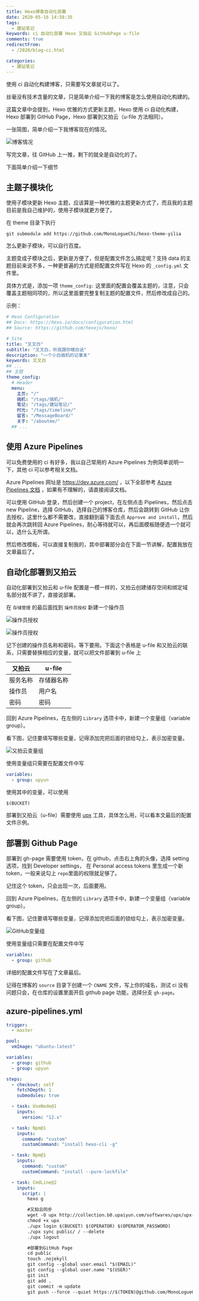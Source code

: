 ```yaml
---
title: Hexo博客自动化部署
date: 2020-05-16 14:58:35
tags: 
  - 建站笔记
keywords: ci 自动化部署 Hexo 又拍云 GitHubPage u-file
comments: true
redirectFrom:
  - /2020/blog-ci.html

categories: 
  - 建站笔记
---
```


使用 ci 自动化构建博客，只需要写文章就可以了。

<!-- more -->

丝毫没有技术含量的文章，只是简单介绍一下我的博客是怎么使用自动化构建的。

这篇文章中会提到，Hexo 优雅的方式更新主题，Hexo 使用 ci 自动化构建，Hexo 部署到 GitHub Page，Hexo 部署到又拍云（u-file 方法相同）。

一张简图，简单介绍一下我博客现在的情况。

![博客情况](./img/sketch1589621851548.png)

写完文章，往 GitHub 上一推，剩下的就全是自动化的了。

下面简单介绍一下细节

## 主题子模块化

使用子模块更新 Hexo 主题，应该算是一种优雅的主题更新方式了，而且我的主题目前是我自己维护的，使用子模块就更方便了。

在 theme 目录下执行

```
git submodule add https://github.com/MonoLogueChi/hexo-theme-yilia
```

怎么更新子模块，可以自行百度。

主题变成子模块之后，更新是方便了，但是配置文件怎么搞定呢？支持 data 的主题目前来说不多，一种更普遍的方式是把配置文件写在 Hexo 的 `_config.yml` 文件里。

具体方式是，添加一项 `theme_config:` 这里面的配置会覆盖主题的，注意，只会覆盖主题相同项的，所以这里面要完整复制主题的配置文件，然后修改成自己的。

示例：

```yaml
# Hexo Configuration
## Docs: https://hexo.io/docs/configuration.html
## Source: https://github.com/hexojs/hexo/

# Site
title: "叉叉白"
subtitle: "叉叉白，听我跟你瞎白话"
description: "一个小白搞机的记事本"
keywords: 叉叉白
## ...
## 主题
theme_config:
  # Header
  menu:
    主页: "/"
    搞机: "/tags/搞机/"
    笔记: "/tags/建站笔记/"
    时光: "/tags/timeline/"
    留言: "/MessageBoard/"
    关于: "/aboutme/"
  ## ...
```

## 使用 Azure Pipelines

可以免费使用的 ci 有好多，我以自己常用的 Azure Pipelines 为例简单说明一下，其他 ci 可以参考相关文档。

Azure Pipelines 网址是 https://dev.azure.com/ ，以下全部参考 [Azure Pipelines 文档](https://docs.microsoft.com/en-us/azure/devops/pipelines/get-started/pipelines-sign-up?view=azure-devops) ，如果有不理解的，请直接阅读文档。

可以使用 GitHub 登录，然后创建一个 project，在左侧点击 Pipelines，然后点击 new Pipeline，选择 GitHub，选择自己的博客仓库，然后会跳转到 GitHub 让你去授权，这里什么都不需要改，直接翻到最下面去点 `Approve and install`，然后就会再次跳转回 Azure Pipelines，耐心等待就可以，再后面模板随便选一个就可以，选什么无所谓。

然后修改模板，可以直接复制我的，其中部署部分会在下面一节讲解，配置我放在文章最后了。

## 自动化部署到又拍云

自动化部署到又拍云和 u-file 配置是一模一样的，又拍云创建储存空间和绑定域名部分就不讲了，直接说部署。

在 `存储管理` 的最后面找到 `操作员授权` 新建一个操作员

![操作员授权](./img/Snipaste_2020-05-16_18-18-47.png)

![操作员授权](./img/Snipaste_2020-05-16_18-17-50.png)

记下创建的操作员名称和密码，等下要用。下面这个表格是 u-file 和又拍云的联系，只需要替换相应的变量，就可以把文件部署到 u-file 上

| 又拍云   | u-file     |
| -------- | ---------- |
| 服务名称 | 存储器名称 |
| 操作员   | 用户名     |
| 密码     | 密码       |

回到 Azure Pipelines，在左侧的 `Library` 选项卡中，新建一个变量组（variable group）。

看下图，记住要填写哪些变量，记得添加完把后面的锁给勾上，表示加密变量。

![又拍云变量组](./img/Snipaste_2020-05-16_18-32-22.png)

使用变量组只需要在配置文件中写

```yaml
variables:
  - group: upyun
```

使用其中的变量，可以使用

```
$(BUCKET)
```

部署到又拍云（u-file）需要使用 [upx](https://github.com/upyun/upx) 工具，具体怎么用，可以看本文最后的配置文件示例。

## 部署到 Github Page

部署到 gh-page 需要使用 token，在 github，点击右上角的头像，选择 setting 选项，找到 Developer settings， 在 Personal access tokens 里生成一个新 token，一般来说勾上 `repo`里面的权限就足够了。

记住这个 token，只会出现一次，后面要用。

回到 Azure Pipelines，在左侧的 `Library` 选项卡中，新建一个变量组（variable group）。

看下图，记住要填写哪些变量，记得添加完把后面的锁给勾上，表示加密变量。

![GitHub变量组](./img/Snipaste_2020-05-16_18-46-46.png)

使用变量组只需要在配置文件中写

```yaml
variables:
  - group: github
```

详细的配置文件写在了文章最后。

记得在博客的 `source` 目录下创建一个 `CNAME` 文件，写上你的域名，测试 ci 没有问题只会，在仓库的设置里面开启 github page 功能，选择分支 `gh-page`。

## azure-pipelines.yml

```yaml azure-pipelines.yml
trigger:
  - master

pool:
  vmImage: "ubuntu-latest"

variables:
  - group: github
  - group: upyun

steps:
  - checkout: self
    fetchDepth: 1
    submodules: true

  - task: UseNode@1
    inputs:
      version: "12.x"

  - task: Npm@1
    inputs:
      command: "custom"
      customCommand: "install hexo-cli -g"

  - task: Npm@1
    inputs:
      command: "custom"
      customCommand: "install --pure-lockfile"

  - task: CmdLine@2
    inputs:
      script: |
        hexo g

        #又拍云同步
        wget -O upx http://collection.b0.upaiyun.com/softwares/upx/upx-linux-amd64-v0.2.6
        chmod +x upx
        ./upx login $(BUCKET) $(OPERATOR) $(OPERATOR_PASSWORD)
        ./upx sync public/ / --delete
        ./upx logout

        #部署到GitHub Page
        cd public
        touch .nojekyll
        git config --global user.email "$(EMAIL)"
        git config --global user.name "$(USER)"
        git init
        git add .
        git commit -m update
        git push --force --quiet https://$(TOKEN)@github.com/MonoLogueChi/blog.xxwhite.com.git master:gh-pages
```
